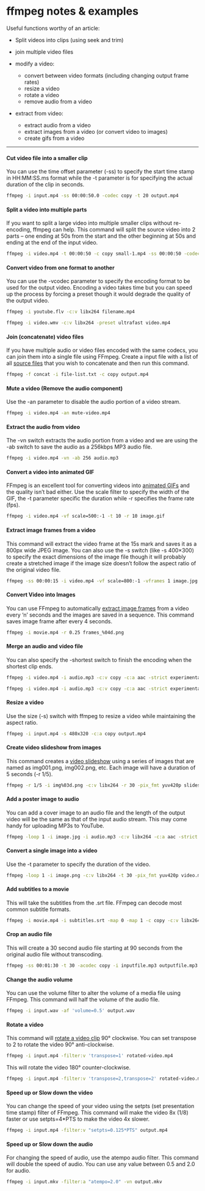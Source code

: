 # ffmpeg notes & examples

Useful functions worthy of an article:

- Split videos into clips (using seek and trim)

- join multiple video files

- modify a video:

  - convert between video formats (including changing output frame rates)
  - resize a video
  - rotate a video
  - remove audio from a video

- extract from video:

  - extract audio from a video
  - extract images from a video (or convert video to images)
  - create gifs from a video

  

---



#### Cut video file into a smaller clip

You can use the time offset parameter (-ss) to specify the start time stamp in HH:MM:SS.ms format while the -t parameter is for specifying the actual duration of the clip in seconds.

```bash
ffmpeg -i input.mp4 -ss 00:00:50.0 -codec copy -t 20 output.mp4
```



#### Split a video into multiple parts

If you want to split a large video into multiple smaller clips without re-encoding, ffmpeg can help. This command will split the source video into 2 parts – one ending at 50s from the start and the other beginning at 50s and ending at the end of the input video.

```bash
ffmpeg -i video.mp4 -t 00:00:50 -c copy small-1.mp4 -ss 00:00:50 -codec copy small-2.mp4
```



#### Convert video from one format to another

You can use the -vcodec parameter to specify the encoding format to be used for the output video. Encoding a video takes time but you can speed up the process by forcing a preset though it would degrade the quality of the output video.

```bash
ffmpeg -i youtube.flv -c:v libx264 filename.mp4
```

```bash
ffmpeg -i video.wmv -c:v libx264 -preset ultrafast video.mp4
```



#### Join (concatenate) video files

If you have multiple audio or video files encoded with the same codecs, you can join them into a single file using FFmpeg. Create a input file with a list of all [source files](https://ffmpeg.org/trac/ffmpeg/wiki/How%20to%20concatenate%20%28join,%20merge%29%20media%20files) that you wish to concatenate and then run this command.

```bash
ffmpeg -f concat -i file-list.txt -c copy output.mp4
```



#### Mute a video (Remove the audio component)

Use the -an parameter to disable the audio portion of a video stream.

```bash
ffmpeg -i video.mp4 -an mute-video.mp4
```



#### Extract the audio from video

The -vn switch extracts the audio portion from a video and we are using the -ab switch to save the audio as a 256kbps MP3 audio file.

```bash
ffmpeg -i video.mp4 -vn -ab 256 audio.mp3
```



#### Convert a video into animated GIF

FFmpeg is an excellent tool for converting videos into [animated GIFs](https://www.labnol.org/software/video-demo-with-animated-gif/28095/) and the quality isn’t bad either. Use the scale filter to specify the width of the GIF, the -t parameter specific the duration while -r specifies the frame rate (fps).

```bash
ffmpeg -i video.mp4 -vf scale=500:-1 -t 10 -r 10 image.gif
```



#### Extract image frames from a video

This command will extract the video frame at the 15s mark and saves it as a 800px wide JPEG image. You can also use the -s switch (like -s 400×300) to specify the exact dimensions of the image file though it will probably create a stretched image if the image size doesn’t follow the aspect ratio of the original video file.

```bash
ffmpeg -ss 00:00:15 -i video.mp4 -vf scale=800:-1 -vframes 1 image.jpg
```



#### Convert Video into Images

You can use FFmpeg to automatically [extract image frames](https://www.labnol.org/software/extract-image-frames-from-video/18137/) from a video every ‘n’ seconds and the images are saved in a sequence. This command saves image frame after every 4 seconds.

```bash
ffmpeg -i movie.mp4 -r 0.25 frames_%04d.png
```



#### Merge an audio and video file

You can also specify the -shortest switch to finish the encoding when the shortest clip ends.

```bash
ffmpeg -i video.mp4 -i audio.mp3 -c:v copy -c:a aac -strict experimental output.mp4
```

```bash
ffmpeg -i video.mp4 -i audio.mp3 -c:v copy -c:a aac -strict experimental -shortest output.mp4
```



#### Resize a video

Use the size (-s) switch with ffmpeg to resize a video while maintaining the aspect ratio.

```bash
ffmpeg -i input.mp4 -s 480x320 -c:a copy output.mp4
```



#### Create video slideshow from images

This command creates a [video slideshow](https://www.labnol.org/internet/street-view-time-lapse/20504/) using a series of images that are named as img001.png, img002.png, etc. Each image will have a duration of 5 seconds (-r 1/5).

```bash
ffmpeg -r 1/5 -i img%03d.png -c:v libx264 -r 30 -pix_fmt yuv420p slideshow.mp4
```



#### Add a poster image to audio

You can add a cover image to an audio file and the length of the output video will be the same as that of the input audio stream. This may come handy for uploading MP3s to YouTube.

```bash
ffmpeg -loop 1 -i image.jpg -i audio.mp3 -c:v libx264 -c:a aac -strict experimental -b:a 192k -shortest output.mp4
```



#### Convert a single image into a video

Use the -t parameter to specify the duration of the video.

```bash
ffmpeg -loop 1 -i image.png -c:v libx264 -t 30 -pix_fmt yuv420p video.mp4
```



#### Add subtitles to a movie

This will take the subtitles from the .srt file. FFmpeg can decode most common subtitle formats.

```bash
ffmpeg -i movie.mp4 -i subtitles.srt -map 0 -map 1 -c copy -c:v libx264 -crf 23 -preset veryfast output.mkv
```



#### Crop an audio file

This will create a 30 second audio file starting at 90 seconds from the original audio file without transcoding.

```bash
ffmpeg -ss 00:01:30 -t 30 -acodec copy -i inputfile.mp3 outputfile.mp3
```



#### Change the audio volume

You can use the volume filter to alter the volume of a media file using FFmpeg. This command will half the volume of the audio file.

```bash
ffmpeg -i input.wav -af 'volume=0.5' output.wav
```



#### Rotate a video

This command will [rotate a video clip](https://www.labnol.org/software/tutorials/rotate-video-vertical-clips-90-degrees-virtualdub/2657/) 90° clockwise. You can set transpose to 2 to rotate the video 90° anti-clockwise.

```bash
ffmpeg -i input.mp4 -filter:v 'transpose=1' rotated-video.mp4
```

This will rotate the video 180° counter-clockwise.

```bash
ffmpeg -i input.mp4 -filter:v 'transpose=2,transpose=2' rotated-video.mp4
```



#### Speed up or Slow down the video

You can change the speed of your video using the setpts (set presentation time stamp) filter of FFmpeg. This command will make the video 8x (1/8) faster or use setpts=4*PTS to make the video 4x slower.

```bash
ffmpeg -i input.mp4 -filter:v "setpts=0.125*PTS" output.mp4
```



#### Speed up or Slow down the audio

For changing the speed of audio, use the atempo audio filter. This command will double the speed of audio. You can use any value between 0.5 and 2.0 for audio.

```bash
ffmpeg -i input.mkv -filter:a "atempo=2.0" -vn output.mkv
```